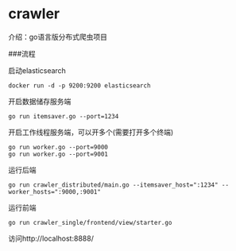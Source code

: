 # crawler
介绍：go语言版分布式爬虫项目


###流程

启动elasticsearch

```
docker run -d -p 9200:9200 elasticsearch
```

开启数据储存服务端

```
go run itemsaver.go --port=1234
```

开启工作线程服务端，可以开多个(需要打开多个终端)

```
go run worker.go --port=9000
go run worker.go --port=9001
```

运行后端

```
go run crawler_distributed/main.go --itemsaver_host=":1234" --worker_hosts=":9000,:9001"
```

运行前端

```
go run crawler_single/frontend/view/starter.go
```

访问http://localhost:8888/
